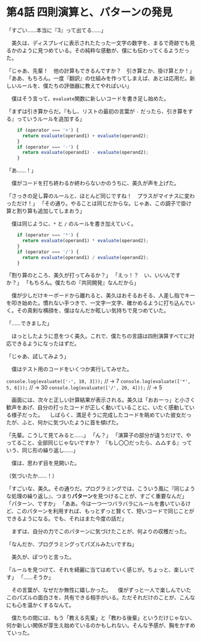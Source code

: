 # 第4話 四則演算と、パターンの発見

「すごい……本当に『3』って出てる……」

　美久は、ディスプレイに表示されたたった一文字の数字を、まるで奇跡でも見るかのように見つめている。その純粋な感動が、僕にも伝わってくるようだった。

「じゃあ、先輩！　他の計算もできるんですか？　引き算とか、掛け算とか！」
「ああ、もちろん。一度『翻訳』の仕組みを作ってしまえば、あとは応用だ。新しいルールを、僕たちの評価器に教えてやればいい」

　僕はそう言って、`evaluate`関数に新しいコードを書き足し始めた。

「まずは引き算からだ。『もし、リストの最初の言葉が `-` だったら、引き算をする』っていうルールを追加する」

```javascript
    if (operator === '+') {
      return evaluate(operand1) + evaluate(operand2);
    }
    if (operator === '-') {
      return evaluate(operand1) - evaluate(operand2);
    }
```

「あ……！」

　僕がコードを打ち終わるか終わらないかのうちに、美久が声を上げた。

「さっきの足し算のルールと、ほとんど同じですね！　プラスがマイナスに変わっただけ！」
「その通り。やることは同じだからな。じゃあ、この調子で掛け算と割り算も追加してしまおう」

　僕は同じように、`*` と `/` のルールを書き加えていく。

```javascript
    if (operator === '*') {
      return evaluate(operand1) * evaluate(operand2);
    }
    if (operator === '/') {
      return evaluate(operand1) / evaluate(operand2);
    }
```

「割り算のところ、美久が打ってみるか？」
「えっ！？　い、いいんですか？」
「もちろん。僕たちの『共同開発』なんだから」

　僕が少しだけキーボードから離れると、美久はおそるおそる、人差し指でキーを叩き始めた。慣れない手つきで、一文字一文字、確かめるように打ち込んでいく。その真剣な横顔を、僕はなんだか眩しい気持ちで見つめていた。

「……できました」

　ほっとしたように息をつく美久。これで、僕たちの言語は四則演算すべてに対応できるようになったはずだ。

「じゃあ、試してみよう」

　僕はテスト用のコードをいくつか実行してみせた。

`console.log(evaluate(['-', 10, 3]));`  // -> 7
`console.log(evaluate(['*', 5, 6]));`   // -> 30
`console.log(evaluate(['/', 20, 4]));`  // -> 5

　画面には、次々と正しい計算結果が表示される。美久は「おおーっ」と小さく歓声をあげ、自分の打ったコードが正しく動いていることに、いたく感動している様子だった。
　しばらく、満足そうに完成したコードを眺めていた彼女だったが、ふと、何かに気づいたように首を傾げた。

「先輩。こうして見てみると……」
「ん？」
「演算子の部分が違うだけで、やってること、全部同じじゃないですか？　『もし〇〇だったら、△△する』っていう、同じ形の繰り返し……」

　僕は、思わず目を見開いた。

（気づいたか……！）

「すごいな、美久。その通りだ。プログラミングでは、こういう風に『同じような処理の繰り返し』、つまり**パターン**を見つけることが、すごく重要なんだ」
「パターン、ですか」
「ああ。今は一つ一つバラバラにルールを書いているけど、このパターンを利用すれば、もっとずっと賢くて、短いコードで同じことができるようになる。でも、それはまた今度の話だ」

　まずは、自分の力でこのパターンに気づけたことが、何よりの収穫だった。

「なんだか、プログラミングってパズルみたいですね」

　美久が、ぽつりと言った。

「ルールを見つけて、それを綺麗に当てはめていく感じが。ちょっと、楽しいです」
「……そうか」

　その言葉が、なぜだか無性に嬉しかった。
　僕がずっと一人で楽しんでいたこのパズルの面白さを、共有できる相手がいる。ただそれだけのことが、こんなにも心を温かくするなんて。

　僕たちの間には、もう「教える先輩」と「教わる後輩」というだけじゃない、何か新しい関係が芽生え始めているのかもしれない。そんな予感が、胸をかすめていった。